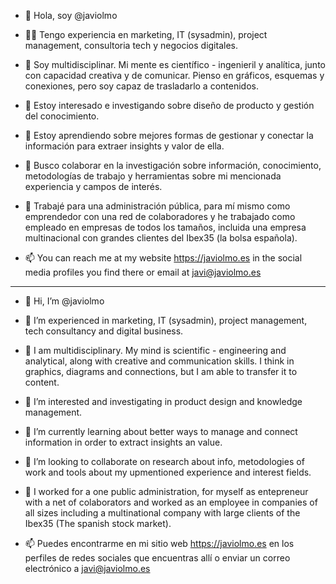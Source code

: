 - 👋 Hola, soy @javiolmo
- 👨‍💻 Tengo experiencia en marketing, IT (sysadmin), project management, consultoria tech y negocios digitales.
- 🧠 Soy multidisciplinar. Mi mente es científico - ingenieril y analítica, junto con capacidad creativa y de comunicar. Pienso en gráficos, esquemas y conexiones, pero soy capaz de trasladarlo a contenidos.
- 👀 Estoy interesado e investigando sobre diseño de producto y gestión del conocimiento.
- 🌱 Estoy aprendiendo sobre mejores formas de gestionar y conectar la información para extraer insights y valor de ella.
- 🧪 Busco colaborar en la investigación sobre información, conocimiento, metodologías de trabajo y herramientas sobre mi mencionada experiencia y campos de interés.
- 💼 Trabajé para una administración pública, para mí mismo como emprendedor con una red de colaboradores y he trabajado como empleado en empresas de todos los tamaños, incluida una empresa multinacional con grandes clientes del Ibex35 (la bolsa española).

- 📫 You can reach me at my website https://javiolmo.es in the social media profiles you find there or email at javi@javiolmo.es

------------------

- 👋 Hi, I’m @javiolmo
- 👨‍ I’m experienced in marketing, IT (sysadmin), project management, tech consultancy and digital business.
- 🧠 I am multidisciplinary. My mind is scientific - engineering and analytical, along with creative and communication skills. I think in graphics, diagrams and connections, but I am able to transfer it to content.
- 👀 I’m interested and investigating in product design and knowledge management.
- 🌱 I’m currently learning about better ways to manage and connect information in order to extract insights an value.
- 🧪 I’m looking to collaborate on research about info, metodologies of work and tools about my upmentioned experience and interest fields.
- 💼 I worked for a one public administration, for myself as entepreneur with a net of colaborators and worked as an employee in companies of all sizes including a multinational company with large clients of the Ibex35 (The spanish stock market).

- 📫 Puedes encontrarme en mi sitio web https://javiolmo.es en los perfiles de redes sociales que encuentras allí o enviar un correo electrónico a javi@javiolmo.es

<!---
javiolmo/javiolmo is a ✨ special ✨ repository because its `README.md` (this file) appears on your GitHub profile.
You can click the Preview link to take a look at your changes.
--->
